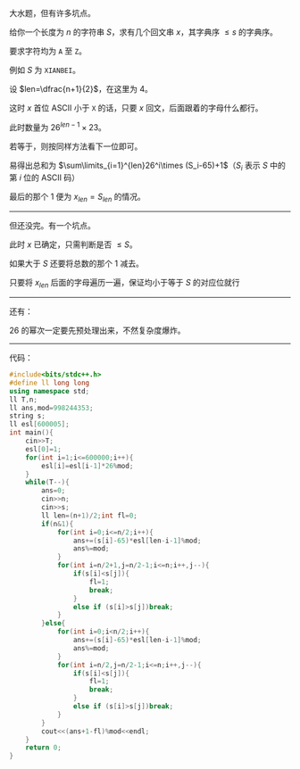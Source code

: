 大水题，但有许多坑点。

给你一个长度为 $n$ 的字符串 $S$，求有几个回文串 $x$，其字典序 $\le s$ 的字典序。

要求字符均为 `A` 至 `Z`。

例如 $S$ 为 `XIANBEI`。

设 $len=\dfrac{n+1}{2}$，在这里为 $4$。

这时 $x$ 首位 ASCII 小于 `X` 的话，只要 $x$ 回文，后面跟着的字母什么都行。

此时数量为 $26^{len-1}\times 23$。

若等于，则按同样方法看下一位即可。

易得出总和为 $\sum\limits_{i=1}^{len}26^i\times (S_i-65)+1$（$S_i$ 表示 $S$ 中的第 $i$ 位的 ASCII 码）

最后的那个 $1$ 便为 $x_{len}=S_{len}$ 的情况。

-----

但还没完。有一个坑点。

此时 $x$ 已确定，只需判断是否 $\le S$。

如果大于 $S$ 还要将总数的那个 $1$ 减去。

只要将 $x_{len}$ 后面的字母遍历一遍，保证均小于等于 $S$ 的对应位就行

---

还有：

$26$ 的幂次一定要先预处理出来，不然复杂度爆炸。

---

代码：

```cpp
#include<bits/stdc++.h>
#define ll long long
using namespace std;
ll T,n;
ll ans,mod=998244353;
string s;
ll esl[600005];
int main(){
	cin>>T;
	esl[0]=1;
	for(int i=1;i<=600000;i++){
		esl[i]=esl[i-1]*26%mod;
	}
	while(T--){
		ans=0;
		cin>>n;
		cin>>s;
		ll len=(n+1)/2;int fl=0;
		if(n&1){
			for(int i=0;i<=n/2;i++){
				ans+=(s[i]-65)*esl[len-i-1]%mod;
				ans%=mod;
			}
			for(int i=n/2+1,j=n/2-1;i<=n;i++,j--){
				if(s[i]<s[j]){
					fl=1;
					break;
				}
				else if (s[i]>s[j])break;
			}
		}else{
			for(int i=0;i<n/2;i++){
				ans+=(s[i]-65)*esl[len-i-1]%mod;
				ans%=mod; 
			}
			for(int i=n/2,j=n/2-1;i<=n;i++,j--){
				if(s[i]<s[j]){
					fl=1;
					break;
				}
				else if (s[i]>s[j])break;
			}
		}
		cout<<(ans+1-fl)%mod<<endl;
	}
	return 0;
}
```


